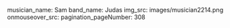 musician_name: Sam
band_name: Judas
img_src: images/musician2214.png
onmouseover_src: 
pagination_pageNumber: 308